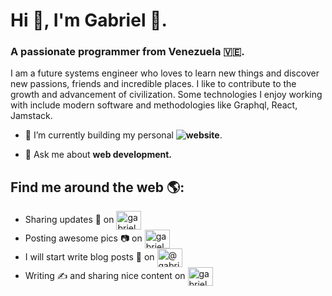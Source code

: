 <!-- 
<p align="left"> 
  <a href="https://twitter.com/gabrielbca15" target="blank">
    <img src="https://img.shields.io/twitter/follow/gabrielbca15?logo=twitter&style=for-the-badge" alt="gabrielbca15" />
  </a> 
</p> -->

<h1 align="left">Hi 👋, I'm Gabriel 🚀.</h1>
<h3 align="left">A passionate programmer from Venezuela 🇻🇪.</h3>

I am a future systems engineer who loves to learn new things and discover new passions, friends and incredible places. I like to contribute to the growth and advancement of civilization. Some technologies I enjoy working with include modern software and methodologies like Graphql, React, Jamstack. 



- 🌱 I’m currently building my personal **![website](https://github.com/gaboland)**.

- 💬 Ask me about **web development.**

<!-- ### Blogs posts -->
<!-- BLOG-POST-LIST:START -->
<!-- BLOG-POST-LIST:END -->

## Find me around the web 🌎: 

<p align="left">
  <ul>
    <li>
      Sharing updates 💼 on
      <a href="https://linkedin.com/in/gabrielbencomo" target="blank">
        <img align="center" src="https://cdn.jsdelivr.net/npm/simple-icons@3.0.1/icons/linkedin.svg" alt="gabrielbencomo" height="30" width="40" />
      </a>
    </li>
    <li>
      Posting awesome pics 📷 on 
      <a href="https://instagram.com/gabrielba15" target="blank">
        <img align="center" src="https://cdn.jsdelivr.net/npm/simple-icons@3.0.1/icons/instagram.svg" alt="gabrielba15" height="30" width="40" />
      </a>
    </li>
    <li>
      I will start write blog posts 📝 on 
      <a href="https://medium.com/@gabrielbencomo" target="blank">
        <img align="center" src="https://cdn.jsdelivr.net/npm/simple-icons@3.0.1/icons/medium.svg" alt="@gabrielbencomo" height="30" width="40" />
      </a>
    </li>
    <li>
      Writing ✍️ and sharing nice content on 
      <a href="https://twitter.com/gabrielbca15" target="blank">
        <img align="center" src="https://cdn.jsdelivr.net/npm/simple-icons@3.0.1/icons/twitter.svg" alt="gabrielbca15" height="30" width="40" />
      </a>
    </li>
  </ul>
</p>

<!--
### Hi there 👋

**gabrielba15/gabrielba15** is a ✨ _special_ ✨ repository because its `README.md` (this file) appears on your GitHub profile.

Here are some ideas to get you started:

- 🔭 I’m currently working on ...
- 🌱 I’m currently learning ...
- 👯 I’m looking to collaborate on ...
- 🤔 I’m looking for help with ...
- 💬 Ask me about ...
- 📫 How to reach me: ...
- 😄 Pronouns: ...
- ⚡ Fun fact: ...
-->
